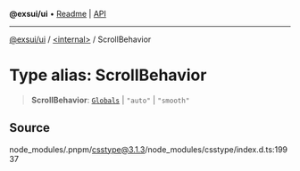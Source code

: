 **@exsui/ui** • [Readme](../../README.md) \| [API](../../globals.md)

***

[@exsui/ui](../../README.md) / [\<internal\>](../README.md) / ScrollBehavior

# Type alias: ScrollBehavior

> **ScrollBehavior**: [`Globals`](Globals.md) \| `"auto"` \| `"smooth"`

## Source

node\_modules/.pnpm/csstype@3.1.3/node\_modules/csstype/index.d.ts:19937
